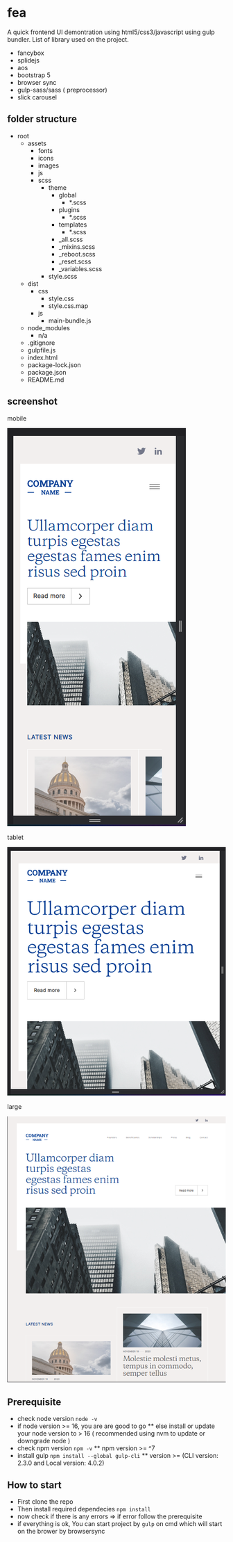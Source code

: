 # fea

A quick frontend UI demontration using html5/css3/javascript using gulp bundler.
List of library used on the project.
* fancybox
* splidejs
* aos
* bootstrap 5
* browser sync
* gulp-sass/sass ( preprocessor)
* slick carousel

## folder structure

* root
    * assets
        * fonts
        * icons
        * images
        * js
        * scss
            * theme
                * global
                    * *.scss
                * plugins
                    * *.scss
                * templates
                    * *.scss
                * _all.scss
                * _mixins.scss
                * _reboot.scss
                * _reset.scss
                * _variables.scss
            * style.scss
    * dist
        * css
            * style.css
            * style.css.map
        * js
            * main-bundle.js
    * node_modules
        * n/a
    * .gitignore
    * gulpfile.js
    * index.html
    * package-lock.json
    * package.json
    * README.md
## screenshot

mobile

![screenshot-mobile](./assets/images/screenshot-mobile.png)

tablet

![screenshot-tablet](./assets/images/screenshot-tablet.png)

large

![screenshoot](./assets/images/screenshot.png)


## Prerequisite

* check node version `node -v`
* if node version >= 16, you are are good to go
** else install or update your node version to > 16 ( recommended using nvm to update or downgrade node )
* check npm version `npm -v`
** npm version >= ^7
* install gulp `npm install --global gulp-cli`
** version >= (CLI version: 2.3.0 and Local version: 4.0.2)

## How to start

* First clone the repo
* Then install required dependecies `npm install`
* now check if there is any errors => if error follow the prerequisite
* if everything is ok, You can start project by `gulp` on cmd which will start on the brower by browsersync
